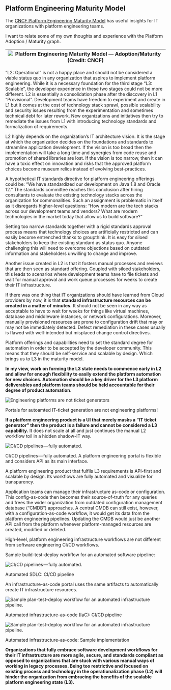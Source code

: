 ## Platform Engineering Maturity Model

The [CNCF Platform Engineering Maturity Model](https://tag-app-delivery.cncf.io/whitepapers/platform-eng-maturity-model/) has useful insights for IT organizations with platform engineering teams.

I want to relate some of my own thoughts and experience with the Platform Adoption / Maturity graph.

| ![Platform Engineering Maturity Model — Adoption/Maturity (Credit: CNCF)]({{site.url}}/assets/images/adoption-curve.jpg) |
|-|

“L2: Operational” is not a happy place and should not be considered a viable status quo in any organization that aspires to implement platform engineering. While it is a necessary foundation for the third stage “L3: Scalable”, the developer experience in these two stages could not be more different. L2 is essentially a consolidation phase after the discovery in L1 “Provisional”. Development teams have freedom to experiment and create in L1 but it comes at the cost of technology stack sprawl, possible scalability and security issues resulting from the experimentation and sometimes technical debt for later rework. New organizations and initiatives then try to remediate the issues from L1 with introducing technology standards and formalization of requirements.

L2 highly depends on the organization’s IT architecture vision. It is the stage at which the organization decides on the foundations and standards to streamline application development. If the vision is too broad then the implementation will take a long time and synergies from code reuse and promotion of shared libraries are lost. If the vision is too narrow, then it can have a toxic effect on innovation and risks that the approved platform choices become museum relics instead of evolving best-practices.

A hypothetical IT standards directive for platform engineering offerings could be: “We have standardized our development on Java 1.8 and Oracle 12.” The standards committee reaches this conclusion after hiring consultants to evaluate the existing technology stacks across the organization for commonalities. Such an assignment is problematic in itself as it disregards higher-level questions: “How modern are the tech stacks across our development teams and vendors? What are modern technologies in the market today that allow us to build software?”

Setting too narrow standards together with a rigid standards approval process means that technology choices are artificially restricted and can easily become entrenched thanks to groupthink. It is easy for siloed stakeholders to keep the existing standard as status quo. Anyone challenging this will need to overcome objections based on outdated information and stakeholders unwilling to change and improve.

Another issue created in L2 is that it fosters manual processes and reviews that are then seen as standard offering. Coupled with siloed stakeholders, this leads to scenarios where development teams have to file tickets and wait for manual approval and work queue processes for weeks to create their IT infrastructure.

If there was one thing that IT organizations should have learned from Cloud providers by now, it is that **standard infrastructure resources can be created in a matter of minutes.** It should not be seen in any way as acceptable to have to wait for weeks for things like virtual machines, database and middleware instances, or network configurations. Moreover, manually provisioned resources are prone to configuration drift that may or may not be immediately detected. Defect remediation in these cases usually is flawed with well-intended but misplaced change control directives.

Platform offerings and capabilities need to set the standard degree for automation in order to be accepted by the developer community. This means that they should be self-service and scalable by design. Which brings us to L3 in the maturity model.

**In my view, work on forming the L3 state needs to commence early in L2 and allow for enough flexibility to easily extend the platform automation for new choices. Automation should be a key driver for the L3 platform deliverables and platform teams should be held accountable for their degree of product automation.**




![Engineering platforms are not ticket generators]({{site.url}}/assets/images/no-ticket.png)

Portals for autoamted IT-ticket generation are not engineering platforms!

**If a platform engineering product is a UI that merely masks a “IT ticket generator” then the product is a failure and cannot be considered a L3 capability.** It does not scale at all and just continues the manual L2 workflow toil in a hidden shadow-IT way.

![CI/CD pipelines — fully automated.]({{site.url}}/assets/images/bot.png)

CI/CD pipelines — fully automated.
A platform engineering portal is flexible and considers API as its main interface.

A platform engineering product that fulfils L3 requirements is API-first and scalable by design. Its workflows are fully automated and visualize for transparency.

Application teams can manage their infrastructure as-code or configuration. This config-as-code then becomes their source-of-truth for any queries and frees the wider organization from outdated configuration management database (“CMDB”) approaches. A central CMDB can still exist, however, with a configuration-as-code workflow, it would get its data from the platform engineering pipelines. Updating the CMDB would just be another API call from the platform whenever platform-managed resources are created, modified or deleted.

High-level, platform engineering infrastructure workflows are not different from software engineering CI/CD workflows.

Sample build-test-deploy workflow for an automated software pipeline:

![CI/CD pipelines — fully automated.]({{site.url}}/assets/images/sdlc-pipeline.png)

Automated SDLC: CI/CD pipeline

An infrastructure-as-code portal uses the same artifacts to automatically create IT infrastructure resources.

![Sample plan-test-deploy workflow for an automated infrastructure pipeline.]({{site.url}}/assets/images/IaC-pipeline.png)

Automated infrastructure-as-code (IaC): CI/CD pipeline

![Sample plan-test-deploy workflow for an automated infrastructure pipeline.]({{site.url}}/assets/images/IaC-pipeline-implementation.png)

Automated infrastructure-as-code: Sample implementation

**Organizations that fully embrace software development workflows for their IT infrastructure are more agile, secure, and standards compliant as opposed to organizations that are stuck with various manual ways of working in legacy processes. Being too restrictive and focused on existing process and technology in the operationalization phase (L2) will hinder the organization from embracing the benefits of the scalable platform engineering state (L3).**

